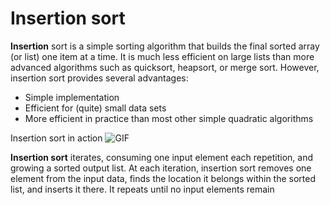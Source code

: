 # Insertion sort

**Insertion** sort is a simple sorting algorithm that builds the final sorted array (or list) one item at a time. It is much less efficient on large lists than more advanced algorithms such as quicksort, heapsort, or merge sort. However, insertion sort provides several advantages:

- Simple implementation
- Efficient for (quite) small data sets
- More efficient in practice than most other simple quadratic algorithms

Insertion sort in action
![GIF](https://upload.wikimedia.org/wikipedia/commons/0/0f/Insertion-sort-example-300px.gif "Insertion Sort")

**Insertion sort** iterates, consuming one input element each repetition, and growing a sorted output list. At each iteration, insertion sort removes one element from the input data, finds the location it belongs within the sorted list, and inserts it there. It repeats until no input elements remain
